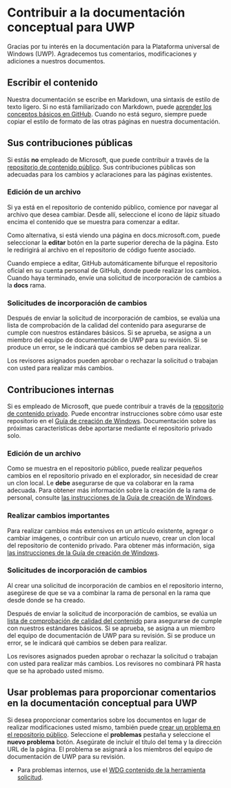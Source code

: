 # <a name="contributing-to-uwp-conceptual-documentation"></a>Contribuir a la documentación conceptual para UWP

Gracias por tu interés en la documentación para la Plataforma universal de Windows (UWP). Agradecemos tus comentarios, modificaciones y adiciones a nuestros documentos.

## <a name="writing-content"></a>Escribir el contenido

Nuestra documentación se escribe en Markdown, una sintaxis de estilo de texto ligero. Si no está familiarizado con Markdown, puede [aprender los conceptos básicos en GitHub](https://guides.github.com/features/mastering-markdown/). Cuando no está seguro, siempre puede copiar el estilo de formato de las otras páginas en nuestra documentación.

## <a name="public-contributions"></a>Sus contribuciones públicas

Si estás **no** empleado de Microsoft, que puede contribuir a través de la [repositorio de contenido público](https://github.com/MicrosoftDocs/windows-uwp). Sus contribuciones públicas son adecuadas para los cambios y aclaraciones para las páginas existentes.

### <a name="editing-a-file"></a>Edición de un archivo

Si ya está en el repositorio de contenido público, comience por navegar al archivo que desea cambiar. Desde allí, seleccione el icono de lápiz situado encima el contenido que se muestra para comenzar a editar.

Como alternativa, si está viendo una página en docs.microsoft.com, puede seleccionar la **editar** botón en la parte superior derecha de la página. Esto le redirigirá al archivo en el repositorio de código fuente asociado.

Cuando empiece a editar, GitHub automáticamente bifurque el repositorio oficial en su cuenta personal de GitHub, donde puede realizar los cambios. Cuando haya terminado, envíe una solicitud de incorporación de cambios a la **docs** rama.

### <a name="pull-requests"></a>Solicitudes de incorporación de cambios

Después de enviar la solicitud de incorporación de cambios, se evalúa una lista de comprobación de la calidad del contenido para asegurarse de cumple con nuestros estándares básicos. Si se aprueba, se asigna a un miembro del equipo de documentación de UWP para su revisión. Si se produce un error, se le indicará qué cambios se deben para realizar.

Los revisores asignados pueden aprobar o rechazar la solicitud o trabajan con usted para realizar más cambios.

## <a name="internal-contributions"></a>Contribuciones internas

Si es empleado de Microsoft, que puede contribuir a través de la [repositorio de contenido privado](https://cpubwin.visualstudio.com/_git/windows-uwp). Puede encontrar instrucciones sobre cómo usar este repositorio en el [Guía de creación de Windows](https://review.docs.microsoft.com/windows-authoring-guide/uwp/?branch=master). Documentación sobre las próximas características debe aportarse mediante el repositorio privado solo.

### <a name="editing-a-file"></a>Edición de un archivo

Como se muestra en el repositorio público, puede realizar pequeños cambios en el repositorio privado en el explorador, sin necesidad de crear un clon local. Le **debe** asegurarse de que va colaborar en la rama adecuada. Para obtener más información sobre la creación de la rama de personal, consulte [las instrucciones de la Guía de creación de Windows](https://review.docs.microsoft.com/windows-authoring-guide/uwp/conceptual/branches?branch=master).

### <a name="making-substantial-changes"></a>Realizar cambios importantes

Para realizar cambios más extensivos en un artículo existente, agregar o cambiar imágenes, o contribuir con un artículo nuevo, crear un clon local del repositorio de contenido privado. Para obtener más información, siga [las instrucciones de la Guía de creación de Windows](https://review.docs.microsoft.com/windows-authoring-guide/uwp/conceptual/).

### <a name="pull-requests"></a>Solicitudes de incorporación de cambios

Al crear una solicitud de incorporación de cambios en el repositorio interno, asegúrese de que se va a combinar la rama de personal en la rama que desde donde se ha creado.

Después de enviar la solicitud de incorporación de cambios, se evalúa un [lista de comprobación de calidad del contenido](https://review.docs.microsoft.com/windows-authoring-guide/managing-contributions/editorial-checklist?branch=master) para asegurarse de cumple con nuestros estándares básicos. Si se aprueba, se asigna a un miembro del equipo de documentación de UWP para su revisión. Si se produce un error, se le indicará qué cambios se deben para realizar.

Los revisores asignados pueden aprobar o rechazar la solicitud o trabajan con usted para realizar más cambios. Los revisores no combinará PR hasta que se ha aprobado usted mismo.

## <a name="using-issues-to-provide-feedback-on-uwp-conceptual-documentation"></a>Usar problemas para proporcionar comentarios en la documentación conceptual para UWP

Si desea proporcionar comentarios sobre los documentos en lugar de realizar modificaciones usted mismo, también puede [crear un problema en el repositorio público](https://github.com/MicrosoftDocs/windows-uwp/issues). Seleccione el **problemas** pestaña y seleccione el **nuevo problema** botón. Asegúrate de incluir el título del tema y la dirección URL de la página. El problema se asignará a los miembros del equipo de documentación de UWP para su revisión.

* Para problemas internos, use el [WDG contenido de la herramienta solicitud](https://aka.ms/pubrequest).
